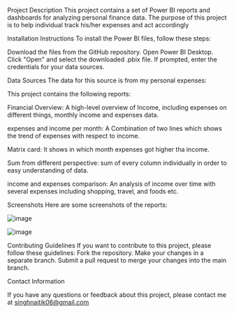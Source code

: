 Project Description
This project contains a set of Power BI reports and dashboards for analyzing personal finance data. The purpose of this project is to help individual track his/her expenses and act accordingly

Installation Instructions
To install the Power BI files, follow these steps:

Download the files from the GitHub repository.
Open Power BI Desktop.
Click "Open" and select the downloaded .pbix file.
If prompted, enter the credentials for your data sources.

Data Sources
The data for this source is from my personal expenses:

This project contains the following reports:

Financial Overview: A high-level overview of Income, including expenses on different things, monthly income and expenses data.

expenses and income per month: A Combination of two lines which shows the trend of expenses with respect to income.

Matrix card: It shows in which month expenses got higher tha income.

Sum from different perspective: sum of every column individually in order to easy understanding of data.

income and expenses comparison: An analysis of income over time with several expenses including shopping, travel, and foods etc.

Screenshots
Here are some screenshots of the reports:

![image](https://user-images.githubusercontent.com/123255389/226203138-63375f40-f7d5-46dc-800f-666694ec23f7.png)

![image](https://user-images.githubusercontent.com/123255389/226203174-4ca48bee-98a9-425b-93da-821d5d0b112d.png)


Contributing Guidelines
If you want to contribute to this project, please follow these guidelines:
Fork the repository.
Make your changes in a separate branch.
Submit a pull request to merge your changes into the main branch.

Contact Information

If you have any questions or feedback about this project, please contact me at singhnaitik06@gmail.com
